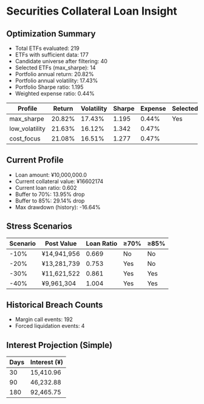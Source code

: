 # Securities Collateral Loan Insight

## Optimization Summary
- Total ETFs evaluated: 219
- ETFs with sufficient data: 177
- Candidate universe after filtering: 40
- Selected ETFs (max_sharpe): 14
- Portfolio annual return: 20.82%
- Portfolio annual volatility: 17.43%
- Portfolio Sharpe ratio: 1.195
- Weighted expense ratio: 0.44%

| Profile | Return | Volatility | Sharpe | Expense | Selected |
| --- | --- | --- | --- | --- | --- |
| max_sharpe | 20.82% | 17.43% | 1.195 | 0.44% | Yes |
| low_volatility | 21.63% | 16.12% | 1.342 | 0.47% |  |
| cost_focus | 21.08% | 16.51% | 1.277 | 0.47% |  |

## Current Profile
- Loan amount: ¥10,000,000.0
- Current collateral value: ¥16602174
- Current loan ratio: 0.602
- Buffer to 70%: 13.95% drop
- Buffer to 85%: 29.14% drop
- Max drawdown (history): -16.64%

## Stress Scenarios
| Scenario | Post Value | Loan Ratio | ≥70% | ≥85% |
| --- | --- | --- | --- | --- |
| -10% | ¥14,941,956 | 0.669 | No | No |
| -20% | ¥13,281,739 | 0.753 | Yes | No |
| -30% | ¥11,621,522 | 0.861 | Yes | Yes |
| -40% | ¥9,961,304 | 1.004 | Yes | Yes |

## Historical Breach Counts
- Margin call events: 192
- Forced liquidation events: 4

## Interest Projection (Simple)
| Days | Interest (¥) |
| --- | --- |
| 30 | 15,410.96 |
| 90 | 46,232.88 |
| 180 | 92,465.75 |
